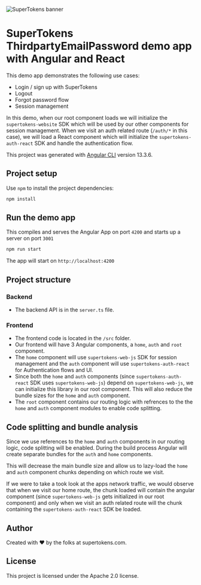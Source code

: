 ![SuperTokens banner](https://raw.githubusercontent.com/supertokens/supertokens-logo/master/images/Artboard%20%E2%80%93%2027%402x.png)

# SuperTokens ThirdpartyEmailPassword demo app with Angular and React

This demo app demonstrates the following use cases:

-   Login / sign up with SuperTokens
-   Logout
-   Forgot password flow
-   Session management

In this demo, when our root component loads we will initialize the `supertokens-website` SDK which will be used by our other components for session management. When we visit an auth related route (`/auth/*` in this case), we will load a React component which will initialize the `supertokens-auth-react` SDK and handle the authentication flow.

This project was generated with [Angular CLI](https://github.com/angular/angular-cli) version 13.3.6.

## Project setup

Use `npm` to install the project dependencies:

```bash
npm install
```

## Run the demo app

This compiles and serves the Angular App on port `4200` and starts up a server on port `3001`

```bash
npm run start
```

The app will start on `http://localhost:4200`

## Project structure

### Backend

-   The backend API is in the `server.ts` file.

### Frontend

-   The frontend code is located in the `/src` folder.
-   Our frontend will have 3 Angular components, a `home`, `auth` and `root` component.
-   The `home` component will use `supertokens-web-js` SDK for session management and the `auth` component will use `supertokens-auth-react` for Authentication flows and UI.
-   Since both the `home` and `auth` components (since `supertokens-auth-react` SDK uses `supertokens-web-js`) depend on `supertokens-web-js`, we can initialize this library in our root component. This will also reduce the bundle sizes for the `home` and `auth` component.
-   The `root` component contains our routing logic with refrences to the the `home` and `auth` component modules to enable code splitting.

## Code splitting and bundle analysis

Since we use references to the `home` and `auth` components in our routing logic, code splitting will be enabled. During the build process Angular will create separate bundles for the `auth` and `home` components.

This will decrease the main bundle size and allow us to lazy-load the `home` and `auth` component chunks depending on which route we visit.

If we were to take a took look at the apps network traffic, we would observe that when we visit our home route, the chunk loaded will contain the angular component (since `supertokens-web-js` gets initialized in our root component) and only when we visit an auth related route will the chunk containing the `supertokens-auth-react` SDK be loaded.

## Author

Created with :heart: by the folks at supertokens.com.

## License

This project is licensed under the Apache 2.0 license.
